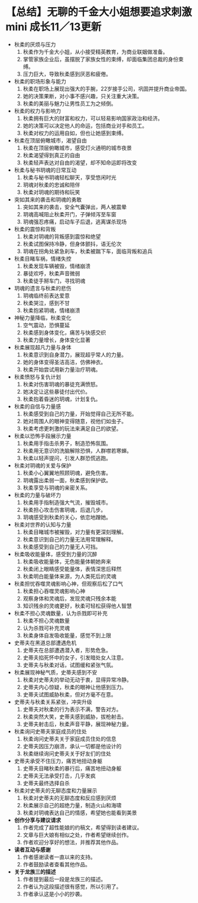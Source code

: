 # 【总结】无聊的千金大小姐想要追求刺激 mini 成长11／13更新

-   秋柔的厌烦与压力
    1.  秋柔作为千金大小姐，从小接受精英教育，为商业联姻做准备。
    2.  掌管家族企业后，虽摆脱了家族女性的束缚，却面临集团总裁的身份束缚。
    3.  压力巨大，导致秋柔感到厌恶和疲倦。
-   秋柔的职场形象与能力
    1.  秋柔在职场上展现出强大的手腕，22岁接手公司，巩固并提升商业帝国。
    2.  她的决策果断，对小事不感兴趣，只关注重大决策。
    3.  秋柔的美丽与魅力让男性员工为之倾倒。
-   秋柔的权力与影响力
    1.  秋柔拥有巨大的财富和权力，可以轻易影响国家政治和经济。
    2.  她的决策可以决定他人的命运，包括商业对手和员工。
    3.  秋柔对权力的运用自如，但也让她感到束缚。
-   秋柔在顶层俯瞰城市，渴望自由
    1.  秋柔在顶层俯瞰城市，感受灯火通明的城市夜景
    2.  秋柔渴望得到真正的自由
    3.  秋柔轻声表达对自由的渴望，却不知命运即将改变
-   秋柔与秘书玥魂的日常互动
    1.  秋柔与秘书玥魂轻松聊天，享受悠闲时光
    2.  玥魂对秋柔的忠诚和陪伴
    3.  秋柔对玥魂的期待和玩笑
-   突如其来的袭击和玥魂的勇敢
    1.  突如其来的袭击，安全气囊弹出，两人被震晕
    2.  玥魂高喊阻止秋柔开门，子弹倾泻至车窗
    3.  玥魂强忍疼痛，启动车子后退，逃离谋杀现场
-   秋柔的震惊和背叛
    1.  秋柔对玥魂的背叛感到震惊和绝望
    2.  秋柔试图保持冷静，但身体颤抖，语无伦次
    3.  玥魂在拐角处紧急刹车，秋柔被踹下车，面临背叛和追兵
-   秋柔目睹车祸，情绪失控
    1.  秋柔发现车辆被毁，情绪崩溃
    2.  暴徒欢呼，秋柔声音微弱
    3.  秋柔徒手掰车门，寻找玥魂
-   玥魂的遗言与秋柔的悲伤
    1.  玥魂临终前表达爱意
    2.  秋柔哭泣，感到不甘
    3.  秋柔抱紧玥魂，情绪崩溃
-   神秘力量降临，秋柔变化
    1.  空气震动，恐惧蔓延
    2.  秋柔感到身体变化，痛苦与快感交织
    3.  秋柔力量增长，身体变化显著
-   秋柔展现超凡力量与身体
    1.  秋柔意识到自身潜力，展现超乎常人的力量。
    2.  她的身体变得圣洁高洁，仿佛神衣。
    3.  秋柔开始尝试用新力量治疗玥魂。
-   秋柔愤怒与复仇计划
    1.  秋柔对伤害玥魂的暴徒充满愤怒。
    2.  她决定让这些暴徒付出代价。
    3.  秋柔抱着昏迷的玥魂，计划复仇。
-   秋柔的自信与力量感
    1.  秋柔感受到自己的力量，开始觉得自己无所不能。
    2.  她对周围人的眼神变得随意，视他们如虫子。
    3.  秋柔考虑更刺激的玩法来满足自己的欲望。
-   秋柔以恐怖手段展示力量
    1.  秋柔用手指击杀男子，制造恐怖氛围。
    2.  秋柔用无意识的洗脑解除恐惧，人群噤若寒蝉。
    3.  秋柔以轻声提问，引发人群恐慌逃跑。
-   秋柔对玥魂的关爱与保护
    1.  秋柔小心翼翼地照顾玥魂，避免伤害。
    2.  玥魂露出柔弱一面，秋柔感到保护欲。
    3.  秋柔享受与玥魂的亲密关系。
-   秋柔的力量与破坏力
    1.  秋柔用手指制造强大气流，摧毁城市。
    2.  秋柔担心攻击伤害玥魂，后退几步。
    3.  玥魂感受到秋柔的关心，依恋地蹭她。
-   秋柔对世界的认知与力量
    1.  秋柔目睹城市被摧毁，对力量有更深刻理解。
    2.  秋柔意识到自己的力量无法用常理解释。
    3.  秋柔感受到自己的力量无人可挡。
-   秋柔吸收能量体，感受到力量的沉醉
    1.  秋柔吸收能量体，无色能量体朝她奔来
    2.  秋柔闭上眼睛感受能量体，表情深思后释然
    3.  秋柔明白能量体来源，为人类死后的灵魂
-   秋柔担忧吞噬灵魂影响心神，但观察后松了口气
    1.  秋柔担心吞噬灵魂影响心神
    2.  观察身体和灵魂后，发现灵魂只残余本能
    3.  知识残余的灵魂更好，秋柔可轻松获得他人智慧
-   秋柔不担心灵魂数量，认为杀戮即可补充
    1.  秋柔不担心灵魂数量
    2.  认为杀戮可补充灵魂
    3.  秋柔身体自发吸收能量，感觉不到上限
-   史蒂夫在黑道总部遭遇危机
    1.  史蒂夫在总部遭遇潜入者，形势危急。
    2.  史蒂夫掐死怀中的女子，引发暗处女人注意。
    3.  史蒂夫与秋柔对话，试图缓和紧张气氛。
-   秋柔展现神秘气质，史蒂夫感到不安
    1.  秋柔对史蒂夫的举动无动于衷，显得异常冷静。
    2.  史蒂夫内心惊疑，秋柔的眼神让他感到压力。
    3.  史蒂夫试图威胁秋柔，但对方毫不在意。
-   史蒂夫与秋柔关系紧张，冲突升级
    1.  史蒂夫对秋柔的行为表示不满，警告对方。
    2.  秋柔突然大笑，史蒂夫感到威胁，拔枪射击。
    3.  史蒂夫射击后，秋柔声音平静，展现神秘力量。
-   秋柔询问史蒂夫家庭成员的住处
    1.  秋柔询问史蒂夫关于家庭成员住处的信息
    2.  史蒂夫因压力崩溃，承认一切都是他设计的
    3.  秋柔继续询问史蒂夫关于好友们的住处
-   史蒂夫承受不住压力，痛苦地扭动身躯
    1.  史蒂夫目睹秋柔的暴行后，痛苦地扭动身躯
    2.  史蒂夫无法承受打击，几乎发疯
    3.  史蒂夫最终选择自杀
-   秋柔对史蒂夫的无聊态度和力量展示
    1.  秋柔对史蒂夫的无聊态度和反应感到厌烦
    2.  秋柔展示自己的超绝力量，制造火山和海啸
    3.  秋柔对玥魂表达自己的情感，希望她也能看到美景
-   **创作分享与建议请求**
    1.  作者完成了超性能娘的约稿文，希望得到读者建议。
    2.  文章与巨大娘有相似之处，作者希望继续创作。
    3.  作者欢迎分享好的想法，并推荐其他作品。
-   **读者互动与感谢**
    1.  作者感谢读者一直以来的支持。
    2.  作者鼓励读者查看其他作品。
-   **关于龙族三的描述**
    1.  作者提到最后一段是龙族三的描述。
    2.  作者认为这段描述很有感觉，所以引用了。
    3.  作者承认这是小小的抄袭。